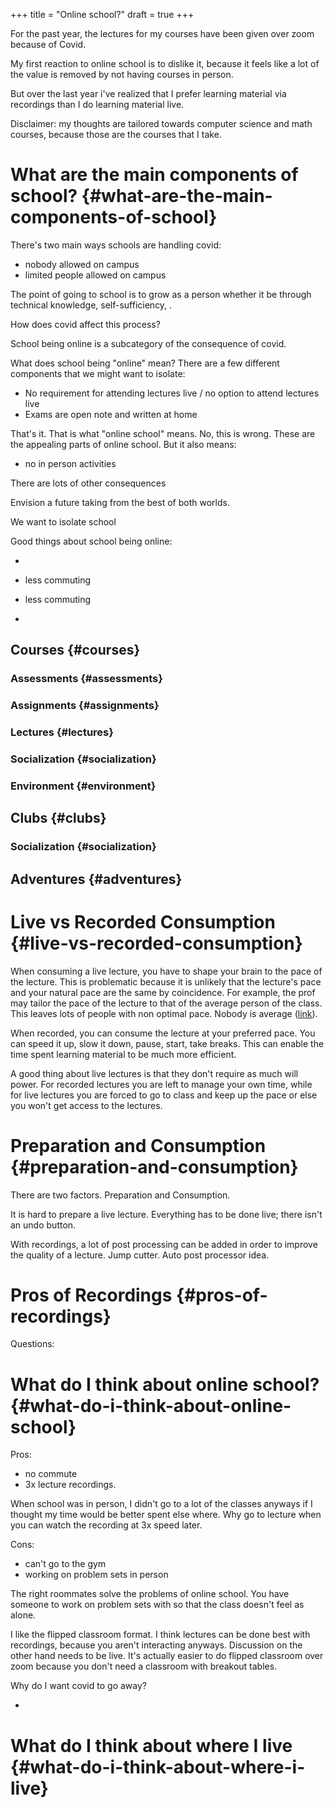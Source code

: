 +++
title = "Online school?"
draft = true
+++

For the past year, the lectures for my courses have been given over zoom because of Covid.

My first reaction to online school is to dislike it, because it feels like a lot of the value is removed by not having courses in person.

But over the last year i've realized that I prefer learning material via recordings than I do learning material live.

Disclaimer: my thoughts are tailored towards computer science and math courses, because those are the courses that I take.


# What are the main components of school? {#what-are-the-main-components-of-school}

There's two main ways schools are handling covid:

-   nobody allowed on campus
-   limited people allowed on campus

The point of going to school is to grow as a person whether it be through technical knowledge, self-sufficiency, .

How does covid affect this process?

School being online is a subcategory of the consequence of covid.

What does school being "online" mean? There are a few different components that we might want to isolate:

-   No requirement for attending lectures live / no option to attend lectures live
-   Exams are open note and written at home

That's it. That is what "online school" means. No, this is wrong. These are the appealing parts of online school. But it also means:

-   no in person activities

There are lots of other consequences

Envision a future taking from the best of both worlds.

We want to isolate school

Good things about school being online:

-


-   less commuting
-   less commuting
-


## Courses {#courses}


### Assessments {#assessments}


### Assignments {#assignments}


### Lectures {#lectures}


### Socialization {#socialization}


### Environment {#environment}


## Clubs {#clubs}


### Socialization {#socialization}


## Adventures {#adventures}


# Live vs Recorded Consumption {#live-vs-recorded-consumption}

When consuming a live lecture, you have to shape your brain to the pace of the lecture. This is problematic because it is unlikely that the lecture's pace and your natural pace are the same by coincidence. For example, the prof may tailor the pace of the lecture to that of the average person of the class. This leaves lots of people with non optimal pace. Nobody is average ([link](https://www.thestar.com/news/insight/2016/01/16/when-us-air-force-discovered-the-flaw-of-averages.html)).

When recorded, you can consume the lecture at your preferred pace. You can speed it up, slow it down, pause, start, take breaks. This can enable the time spent learning material to be much more efficient.

A good thing about live lectures is that they don't require as much will power. For recorded lectures you are left to manage your own time, while for live lectures you are forced to go to class and keep up the pace or else you won't get access to the lectures.


# Preparation and Consumption {#preparation-and-consumption}

There are two factors. Preparation and Consumption.

It is hard to prepare a live lecture. Everything has to be done live; there isn't an undo button.

With recordings, a lot of post processing can be added in order to improve the quality of a lecture. Jump cutter. Auto post processor idea.


# Pros of Recordings {#pros-of-recordings}

Questions:


# What do I think about online school? {#what-do-i-think-about-online-school}

Pros:

-   no commute
-   3x lecture recordings.

When school was in person, I didn't go to a lot of the classes anyways if I thought my time would be better spent else where. Why go to lecture when you can watch the recording at 3x speed later.

Cons:

-   can't go to the gym
-   working on problem sets in person

The right roommates solve the problems of online school. You have someone to work on problem sets with so that the class doesn't feel as alone.

I like the flipped classroom format. I think lectures can be done best with recordings, because you aren't interacting anyways. Discussion on the other hand needs to be live. It's actually easier to do flipped classroom over zoom because you don't need a classroom with breakout tables.

Why do I want covid to go away?

-


# What do I think about where I live {#what-do-i-think-about-where-i-live}
